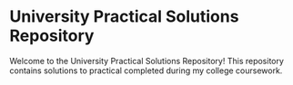 # University Practical Solutions Repository
Welcome to the University Practical Solutions Repository! This repository contains solutions to practical completed during my college coursework. 
